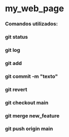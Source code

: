 # my_web_page
### Comandos utilizados:
### git status
### git log
### git add
### git commit -m "texto"
### git revert 
### git checkout main
### git merge new_feature
### git push origin main
